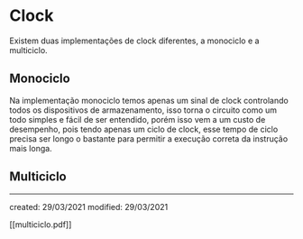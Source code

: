 # Clock
Existem duas implementações de clock diferentes, a monociclo e a multiciclo.

## Monociclo

Na implementação monociclo temos apenas um sinal de clock controlando todos os dispositivos de armazenamento, isso torna o circuito como um todo simples e fácil de ser entendido, porém isso vem a um custo de desempenho, pois tendo apenas um ciclo de clock, esse tempo de ciclo precisa ser longo o bastante para permitir a execução correta da instrução mais longa.

## Multiciclo

---

created: 29/03/2021
modified: 29/03/2021

[[multiciclo.pdf]]
